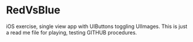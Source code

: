 # RedVsBlue
iOS exercise, single view app with UIButtons toggling UIImages.
This is just a read me file for playing, testing GITHUB procedures.

